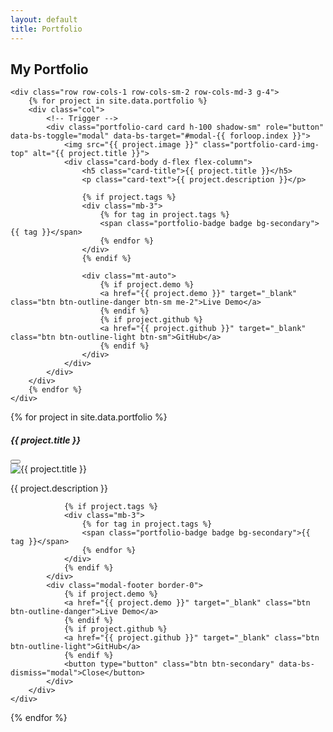 ```yaml
---
layout: default
title: Portfolio
---
```


<div class="container py-5">
	<h2 class="text-center mb-5">My Portfolio</h2>

	<div class="row row-cols-1 row-cols-sm-2 row-cols-md-3 g-4">
		{% for project in site.data.portfolio %}
		<div class="col">
			<!-- Trigger -->
			<div class="portfolio-card card h-100 shadow-sm" role="button" data-bs-toggle="modal" data-bs-target="#modal-{{ forloop.index }}">
				<img src="{{ project.image }}" class="portfolio-card-img-top" alt="{{ project.title }}">
				<div class="card-body d-flex flex-column">
					<h5 class="card-title">{{ project.title }}</h5>
					<p class="card-text">{{ project.description }}</p>

					{% if project.tags %}
					<div class="mb-3">
						{% for tag in project.tags %}
						<span class="portfolio-badge badge bg-secondary">{{ tag }}</span>
						{% endfor %}
					</div>
					{% endif %}

					<div class="mt-auto">
						{% if project.demo %}
						<a href="{{ project.demo }}" target="_blank" class="btn btn-outline-danger btn-sm me-2">Live Demo</a>
						{% endif %}
						{% if project.github %}
						<a href="{{ project.github }}" target="_blank" class="btn btn-outline-light btn-sm">GitHub</a>
						{% endif %}
					</div>
				</div>
			</div>
		</div>
		{% endfor %}
	</div>
</div>

<!-- Modal section -->
{% for project in site.data.portfolio %}
<div class="modal fade" id="modal-{{ forloop.index }}" tabindex="-1" aria-labelledby="modalLabel-{{ forloop.index }}" aria-hidden="true">
	<div class="modal-dialog modal-dialog-centered modal-lg">
		<div class="modal-content bg-dark text-light">
			<div class="modal-header border-0">
				<h5 class="modal-title" id="modalLabel-{{ forloop.index }}">{{ project.title }}</h5>
				<button type="button" class="btn-close btn-close-white" data-bs-dismiss="modal" aria-label="Close"></button>
			</div>
			<div class="modal-body">
				<img src="{{ project.image }}" class="img-fluid rounded mb-4" alt="{{ project.title }}">
				<p class="fs-6">{{ project.description }}</p>

				{% if project.tags %}
				<div class="mb-3">
					{% for tag in project.tags %}
					<span class="portfolio-badge badge bg-secondary">{{ tag }}</span>
					{% endfor %}
				</div>
				{% endif %}
			</div>
			<div class="modal-footer border-0">
				{% if project.demo %}
				<a href="{{ project.demo }}" target="_blank" class="btn btn-outline-danger">Live Demo</a>
				{% endif %}
				{% if project.github %}
				<a href="{{ project.github }}" target="_blank" class="btn btn-outline-light">GitHub</a>
				{% endif %}
				<button type="button" class="btn btn-secondary" data-bs-dismiss="modal">Close</button>
			</div>
		</div>
	</div>
</div>
{% endfor %}